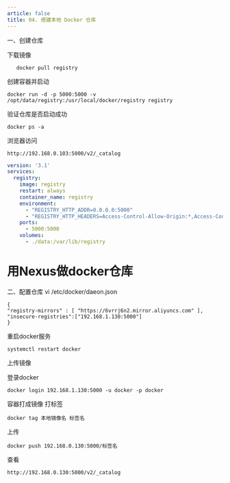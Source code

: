 ```yaml
---
article: false
title: 04. 搭建本地 Docker 仓库
---
```



一、创建仓库

下载镜像
```shell
   docker pull registry
```

创建容器并启动
```shell
docker run -d -p 5000:5000 -v /opt/data/registry:/usr/local/docker/registry registry
```
验证仓库是否启动成功
```shell
docker ps -a
```
浏览器访问
```shell
http://192.168.0.103:5000/v2/_catalog
```

```yaml
version: '3.1'
services:
  registry:
    image: registry
    restart: always
    container_name: registry
    environment:
      - "REGISTRY_HTTP_ADDR=0.0.0.0:5000"
      - "REGISTRY_HTTP_HEADERS=Access-Control-Allow-Origin:*,Access-Control-Allow-Methods:GET,HEAD,PUT,POST,DELETE,OPTIONS,Access-Control-Allow-Headers:Accept,Content-Type,Content-Length,Accept-Encoding,X-Registry-Auth,Authorization"
    ports:
      - 5000:5000
    volumes:
      - ./data:/var/lib/registry
```

# 用Nexus做docker仓库

二、配置仓库
vi /etc/docker/daeon.json
```shell
{
"registry-mirrors" : [ "https://6vrrj6n2.mirror.aliyuncs.com" ],
"insecure-registries":["192.168.1.130:5000"]
}
```

重启docker服务
```shell
systemctl restart docker
```

上传镜像

登录docker 
```shell
docker login 192.168.1.130:5000 -u docker -p docker
```

容器打成镜像
打标签
```shell
docker tag 本地镜像名 标签名
```
上传
```shell
docker push 192.168.0.130:5000/标签名
```
查看
```shell
http://192.168.0.130:5000/v2/_catalog
```







